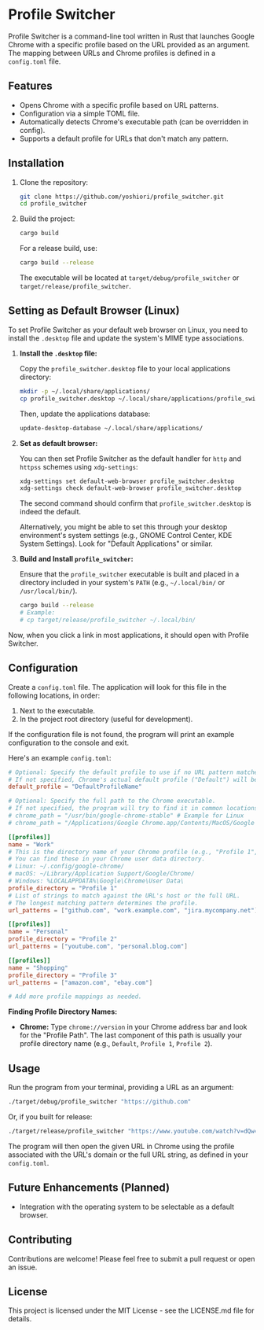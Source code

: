 # Profile Switcher

Profile Switcher is a command-line tool written in Rust that launches Google Chrome with a specific profile based on the URL provided as an argument. The mapping between URLs and Chrome profiles is defined in a `config.toml` file.

## Features

*   Opens Chrome with a specific profile based on URL patterns.
*   Configuration via a simple TOML file.
*   Automatically detects Chrome's executable path (can be overridden in config).
*   Supports a default profile for URLs that don't match any pattern.

## Installation

1.  Clone the repository:
    ```bash
    git clone https://github.com/yoshiori/profile_switcher.git
    cd profile_switcher
    ```
2.  Build the project:
    ```bash
    cargo build
    ```
    For a release build, use:
    ```bash
    cargo build --release
    ```
    The executable will be located at `target/debug/profile_switcher` or `target/release/profile_switcher`.

## Setting as Default Browser (Linux)

To set Profile Switcher as your default web browser on Linux, you need to install the `.desktop` file and update the system's MIME type associations.

1.  **Install the `.desktop` file:**

    Copy the `profile_switcher.desktop` file to your local applications directory:
    ```bash
    mkdir -p ~/.local/share/applications/
    cp profile_switcher.desktop ~/.local/share/applications/profile_switcher.desktop
    ```
    Then, update the applications database:
    ```bash
    update-desktop-database ~/.local/share/applications/
    ```

2.  **Set as default browser:**

    You can then set Profile Switcher as the default handler for `http` and `httpss` schemes using `xdg-settings`:
    ```bash
    xdg-settings set default-web-browser profile_switcher.desktop
    xdg-settings check default-web-browser profile_switcher.desktop
    ```
    The second command should confirm that `profile_switcher.desktop` is indeed the default.

    Alternatively, you might be able to set this through your desktop environment's system settings (e.g., GNOME Control Center, KDE System Settings). Look for "Default Applications" or similar.

3.  **Build and Install `profile_switcher`:**

    Ensure that the `profile_switcher` executable is built and placed in a directory included in your system's `PATH` (e.g., `~/.local/bin/` or `/usr/local/bin/`).
    ```bash
    cargo build --release
    # Example:
    # cp target/release/profile_switcher ~/.local/bin/
    ```

Now, when you click a link in most applications, it should open with Profile Switcher.

## Configuration

Create a `config.toml` file. The application will look for this file in the following locations, in order:
1.  Next to the executable.
2.  In the project root directory (useful for development).

If the configuration file is not found, the program will print an example configuration to the console and exit.

Here's an example `config.toml`:

```toml
# Optional: Specify the default profile to use if no URL pattern matches.
# If not specified, Chrome's actual default profile ("Default") will be used.
default_profile = "DefaultProfileName"

# Optional: Specify the full path to the Chrome executable.
# If not specified, the program will try to find it in common locations.
# chrome_path = "/usr/bin/google-chrome-stable" # Example for Linux
# chrome_path = "/Applications/Google Chrome.app/Contents/MacOS/Google Chrome" # Example for macOS

[[profiles]]
name = "Work"
# This is the directory name of your Chrome profile (e.g., "Profile 1", "Default")
# You can find these in your Chrome user data directory.
# Linux: ~/.config/google-chrome/
# macOS: ~/Library/Application Support/Google/Chrome/
# Windows: %LOCALAPPDATA%\Google\Chrome\User Data\
profile_directory = "Profile 1"
# List of strings to match against the URL's host or the full URL.
# The longest matching pattern determines the profile.
url_patterns = ["github.com", "work.example.com", "jira.mycompany.net"]

[[profiles]]
name = "Personal"
profile_directory = "Profile 2"
url_patterns = ["youtube.com", "personal.blog.com"]

[[profiles]]
name = "Shopping"
profile_directory = "Profile 3"
url_patterns = ["amazon.com", "ebay.com"]

# Add more profile mappings as needed.
```

**Finding Profile Directory Names:**

*   **Chrome:** Type `chrome://version` in your Chrome address bar and look for the "Profile Path". The last component of this path is usually your profile directory name (e.g., `Default`, `Profile 1`, `Profile 2`).

## Usage

Run the program from your terminal, providing a URL as an argument:

```bash
./target/debug/profile_switcher "https://github.com"
```

Or, if you built for release:

```bash
./target/release/profile_switcher "https://www.youtube.com/watch?v=dQw4w9WgXcQ"
```

The program will then open the given URL in Chrome using the profile associated with the URL's domain or the full URL string, as defined in your `config.toml`.

## Future Enhancements (Planned)

*   Integration with the operating system to be selectable as a default browser.

## Contributing

Contributions are welcome! Please feel free to submit a pull request or open an issue.

## License

This project is licensed under the MIT License - see the LICENSE.md file for details.

